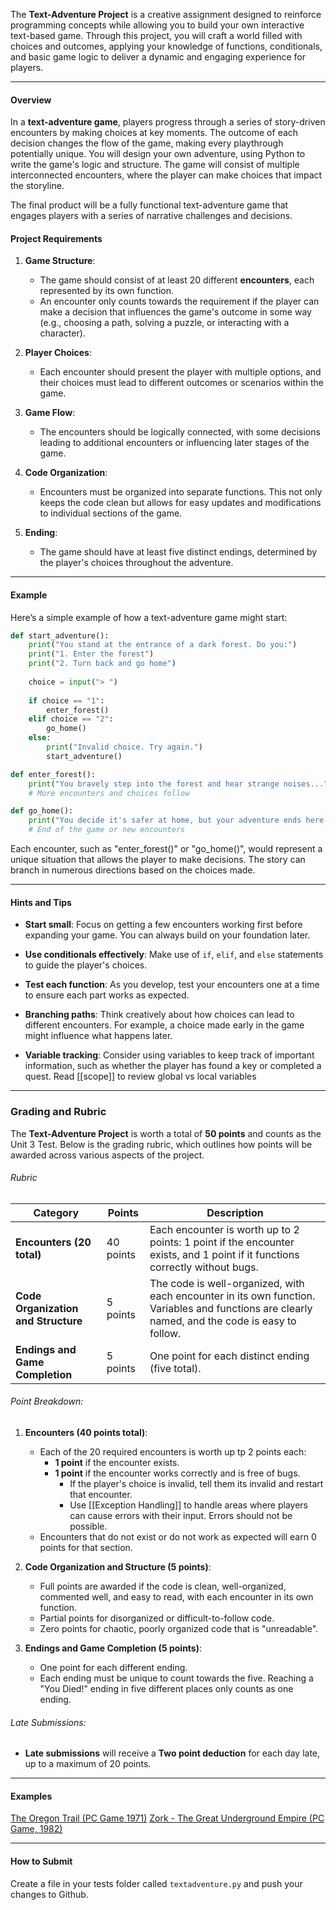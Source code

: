 The **Text-Adventure Project** is a creative assignment designed to reinforce programming concepts while allowing you to build your own interactive text-based game. Through this project, you will craft a world filled with choices and outcomes, applying your knowledge of functions, conditionals, and basic game logic to deliver a dynamic and engaging experience for players.

---
#### Overview

In a **text-adventure game**, players progress through a series of story-driven encounters by making choices at key moments. The outcome of each decision changes the flow of the game, making every playthrough potentially unique. You will design your own adventure, using Python to write the game's logic and structure. The game will consist of multiple interconnected encounters, where the player can make choices that impact the storyline.

The final product will be a fully functional text-adventure game that engages players with a series of narrative challenges and decisions.

#### Project Requirements

1. **Game Structure**: 
   - The game should consist of at least 20 different **encounters**, each represented by its own function.
   - An encounter only counts towards the requirement if the player can make a decision that influences the game's outcome in some way (e.g., choosing a path, solving a puzzle, or interacting with a character).
   
2. **Player Choices**:
   - Each encounter should present the player with multiple options, and their choices must lead to different outcomes or scenarios within the game.
   
3. **Game Flow**:
   - The encounters should be logically connected, with some decisions leading to additional encounters or influencing later stages of the game.

4. **Code Organization**:
   - Encounters must be organized into separate functions. This not only keeps the code clean but allows for easy updates and modifications to individual sections of the game.

5. **Ending**: 
   - The game should have at least five distinct endings, determined by the player's choices throughout the adventure.
   
---
#### Example

Here’s a simple example of how a text-adventure game might start:

```python
def start_adventure():
    print("You stand at the entrance of a dark forest. Do you:")
    print("1. Enter the forest")
    print("2. Turn back and go home")
    
    choice = input("> ")
    
    if choice == "1":
        enter_forest()
    elif choice == "2":
        go_home()
    else:
        print("Invalid choice. Try again.")
        start_adventure()

def enter_forest():
    print("You bravely step into the forest and hear strange noises...")
    # More encounters and choices follow

def go_home():
    print("You decide it's safer at home, but your adventure ends here.")
    # End of the game or new encounters
```

Each encounter, such as "enter_forest()" or "go_home()", would represent a unique situation that allows the player to make decisions. The story can branch in numerous directions based on the choices made.

---
#### Hints and Tips

- **Start small**: Focus on getting a few encounters working first before expanding your game. You can always build on your foundation later.

- **Use conditionals effectively**: Make use of `if`, `elif`, and `else` statements to guide the player's choices.

- **Test each function**: As you develop, test your encounters one at a time to ensure each part works as expected.

- **Branching paths**: Think creatively about how choices can lead to different encounters. For example, a choice made early in the game might influence what happens later.

- **Variable tracking**: Consider using variables to keep track of important information, such as whether the player has found a key or completed a quest. Read [[scope]] to review global vs local variables
  
---
### Grading and Rubric

The **Text-Adventure Project** is worth a total of **50 points** and counts as the Unit 3 Test. Below is the grading rubric, which outlines how points will be awarded across various aspects of the project.

###### Rubric

| **Category**                        | **Points** | **Description**                                                                                                                                 |
| ----------------------------------- | ---------- | ----------------------------------------------------------------------------------------------------------------------------------------------- |
| **Encounters (20 total)**           | 40 points  | Each encounter is worth up to 2 points: 1 point if the encounter exists, and 1 point if it functions correctly without bugs.                    |
| **Code Organization and Structure** | 5 points   | The code is well-organized, with each encounter in its own function. Variables and functions are clearly named, and the code is easy to follow. |
| **Endings and Game Completion**     | 5 points   | One point for each distinct ending (five total).                                                                                                |

###### Point Breakdown:

1. **Encounters (40 points total)**:
   - Each of the 20 required encounters is worth up tp 2 points each:
     - **1 point** if the encounter exists.
     - **1 point** if the encounter works correctly and is free of bugs.
	     - If the player's choice is invalid, tell them its invalid and restart that encounter.
	     - Use [[Exception Handling]] to handle areas where players can cause errors with their input. Errors should not be possible.
   - Encounters that do not exist or do not work as expected will earn 0 points for that section.

2. **Code Organization and Structure (5 points)**:
   - Full points are awarded if the code is clean, well-organized, commented well, and easy to read, with each encounter in its own function.
   - Partial points for disorganized or difficult-to-follow code.
   - Zero points for chaotic, poorly organized code that is "unreadable".

3. **Endings and Game Completion (5 points)**:
   - One point for each different ending. 
   - Each ending must be unique to count towards the five. Reaching a "You Died!" ending in five different places only counts as one ending.

###### Late Submissions:
- **Late submissions** will receive a **Two point deduction** for each day late, up to a maximum of 20 points.

---
#### Examples

[The Oregon Trail (PC Game 1971)](https://www.youtube.com/watch?v=FfbGEP087HM)
[Zork - The Great Underground Empire (PC Game, 1982)](https://www.youtube.com/watch?v=xzUagi41Wo0)

---
#### How to Submit

Create a file in your tests folder called `textadventure.py` and push your changes to Github.